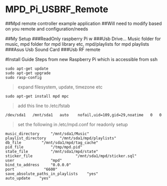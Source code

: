 # MPD_Pi_USBRF_Remote

##Mpd remote controller example application
##Will need to modify based on you remote and configuration/needs

##My Setup
###ReadOnly raspberry Pi w
###Usb Drive... Music folder for music, mpd folder for mpd library etc, mpd/playlists for mpd playlists
###Asus Usb Sound Card
###Usb RF remote

#Install Guide Steps from new Raspberry Pi which is accessible from ssh
```
sudo apt-get update
sudo apt-get upgrade
sudo rasp-config
```
>expand filesystem, update, timezone etc
```
sudo apt-get install mpd mpc
```
>add this line to /etc/fstab 
```
/dev/sda1	/mnt/sda1	auto	nofail,uid=109,gid=29,noatime	0	0	
```
>set the following in /etc/mpd.conf for readonly setup
```
music_directory		"/mnt/sda1/Music"
playlist_directory		"/mnt/sda1/mpd/playlists"
db_file			"/mnt/sda1/mpd/tag_cache"
pid_file			"/tmp/mpd.pid"
state_file			"/mnt/sda1/mpd/state"
sticker_file                   "/mnt/sda1/mpd/sticker.sql"
user				"mpd"
bind_to_address		"0.0.0.0"
port             "6600"
save_absolute_paths_in_playlists	"yes"
auto_update    "yes"
```
